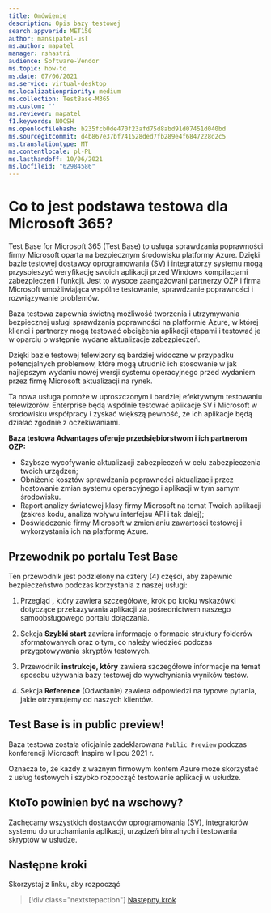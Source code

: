 ```yaml
---
title: Omówienie
description: Opis bazy testowej
search.appverid: MET150
author: mansipatel-usl
ms.author: mapatel
manager: rshastri
audience: Software-Vendor
ms.topic: how-to
ms.date: 07/06/2021
ms.service: virtual-desktop
ms.localizationpriority: medium
ms.collection: TestBase-M365
ms.custom: ''
ms.reviewer: mapatel
f1.keywords: NOCSH
ms.openlocfilehash: b235fcb0de470f23afd75d8abd91d07451d040bd
ms.sourcegitcommit: d4b867e37bf741528ded7fb289e4f6847228d2c5
ms.translationtype: MT
ms.contentlocale: pl-PL
ms.lasthandoff: 10/06/2021
ms.locfileid: "62984586"
---
```

# <a name="what-is-test-base-for-microsoft-365"></a>Co to jest podstawa testowa dla Microsoft 365?

Test Base for Microsoft 365 (Test Base) to usługa sprawdzania poprawności firmy Microsoft oparta na bezpiecznym środowisku platformy Azure.
Dzięki bazie testowej dostawcy oprogramowania (SV) i integratorzy systemu mogą przyspieszyć weryfikację swoich aplikacji przed Windows kompilacjami zabezpieczeń i funkcji. Jest to wysoce zaangażowani partnerzy OZP i firma Microsoft umożliwiająca wspólne testowanie, sprawdzanie poprawności i rozwiązywanie problemów.

Baza testowa zapewnia świetną możliwość tworzenia i utrzymywania bezpiecznej usługi sprawdzania poprawności na platformie Azure, w której klienci i partnerzy mogą testować obciążenia aplikacji etapami i testować je w oparciu o wstępnie wydane aktualizacje zabezpieczeń.

Dzięki bazie testowej telewizory są bardziej widoczne w przypadku potencjalnych problemów, które mogą utrudnić ich stosowanie w jak najlepszym wydaniu nowej wersji systemu operacyjnego przed wydaniem przez firmę Microsoft aktualizacji na rynek.

Ta nowa usługa pomoże w uproszczonym i bardziej efektywnym testowaniu telewizorów. Enterprise będą wspólnie testować aplikacje SV i Microsoft w środowisku współpracy i zyskać większą pewność, że ich aplikacje będą działać zgodnie z oczekiwaniami.

**Baza testowa Advantages oferuje przedsiębiorstwom i ich partnerom OZP:**

- Szybsze wycofywanie aktualizacji zabezpieczeń w celu zabezpieczenia twoich urządzeń;
- Obniżenie kosztów sprawdzania poprawności aktualizacji przez hostowanie zmian systemu operacyjnego i aplikacji w tym samym środowisku.
- Raport analizy światowej klasy firmy Microsoft na temat Twoich aplikacji (zakres kodu, analiza wpływu interfejsu API i tak dalej);
- Doświadczenie firmy Microsoft w zmienianiu zawartości testowej i wykorzystania ich na platformę Azure.

## <a name="guide-to-navigating-the-test-base-portal"></a>Przewodnik po portalu Test Base

Ten przewodnik jest podzielony na cztery (4) części, aby zapewnić bezpieczeństwo podczas korzystania z naszej usługi:

1. Przegląd **,** który zawiera szczegółowe, krok po kroku wskazówki dotyczące przekazywania aplikacji za pośrednictwem naszego samoobsługowego portalu dołączania.

2. Sekcja **Szybki start** zawiera informacje o formacie struktury folderów sformatowanych oraz o tym, co należy wiedzieć podczas przygotowywania skryptów testowych.

3. Przewodnik **instrukcje, który** zawiera szczegółowe informacje na temat sposobu używania bazy testowej do wywchyniania wyników testów.

4. Sekcja **Reference** (Odwołanie) zawiera odpowiedzi na typowe pytania, jakie otrzymujemy od naszych klientów.

## <a name="test-base-is-in-public-preview"></a>Test Base is in public preview!

Baza testowa została oficjalnie zadeklarowana `Public Preview` podczas konferencji Microsoft Inspire w lipcu 2021 r.

Oznacza to, że każdy z ważnym firmowym kontem Azure może skorzystać z usług testowych i szybko rozpocząć testowanie aplikacji w usłudze.

## <a name="who-should-onboard"></a>KtoTo powinien być na wschowy?

Zachęcamy wszystkich dostawców oprogramowania (SV), integratorów systemu do uruchamiania aplikacji, urządzeń binralnych i testowania skryptów w usłudze.

## <a name="next-steps"></a>Następne kroki

Skorzystaj z linku, aby rozpocząć
> [!div class="nextstepaction"]
> [Następny krok](createaccount.md)
